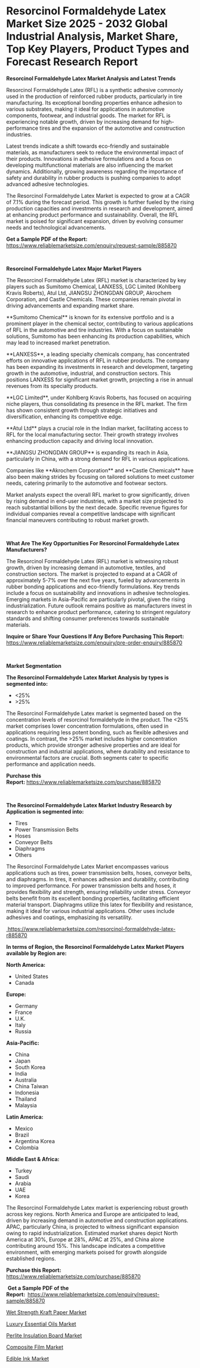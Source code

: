 <p><h1>Resorcinol Formaldehyde Latex Market Size 2025 - 2032 Global Industrial Analysis, Market Share, Top Key Players, Product Types and Forecast Research Report</h1></p><p><strong>Resorcinol Formaldehyde Latex Market Analysis and Latest Trends</strong></p>
<p><p>Resorcinol Formaldehyde Latex (RFL) is a synthetic adhesive commonly used in the production of reinforced rubber products, particularly in tire manufacturing. Its exceptional bonding properties enhance adhesion to various substrates, making it ideal for applications in automotive components, footwear, and industrial goods. The market for RFL is experiencing notable growth, driven by increasing demand for high-performance tires and the expansion of the automotive and construction industries.</p><p>Latest trends indicate a shift towards eco-friendly and sustainable materials, as manufacturers seek to reduce the environmental impact of their products. Innovations in adhesive formulations and a focus on developing multifunctional materials are also influencing the market dynamics. Additionally, growing awareness regarding the importance of safety and durability in rubber products is pushing companies to adopt advanced adhesive technologies.</p><p>The Resorcinol Formaldehyde Latex Market is expected to grow at a CAGR of 7.1% during the forecast period. This growth is further fueled by the rising production capacities and investments in research and development, aimed at enhancing product performance and sustainability. Overall, the RFL market is poised for significant expansion, driven by evolving consumer needs and technological advancements.</p></p>
<p><strong>Get a Sample PDF of the Report:&nbsp;</strong> <a href="https://www.reliablemarketsize.com/enquiry/request-sample/885870?utm_campaign=2115&utm_medium=2&utm_source=Github&utm_content=ia&utm_term=01042025&utm_id=resorcinol-formaldehyde-latex">https://www.reliablemarketsize.com/enquiry/request-sample/885870</a></p>
<p>&nbsp;</p>
<p><strong>Resorcinol Formaldehyde Latex Major Market Players</strong></p>
<p><p>The Resorcinol Formaldehyde Latex (RFL) market is characterized by key players such as Sumitomo Chemical, LANXESS, LGC Limited (Kohlberg Kravis Roberts), Atul Ltd, JIANGSU ZHONGDAN GROUP, Akrochem Corporation, and Castle Chemicals. These companies remain pivotal in driving advancements and expanding market share.</p><p>**Sumitomo Chemical** is known for its extensive portfolio and is a prominent player in the chemical sector, contributing to various applications of RFL in the automotive and tire industries. With a focus on sustainable solutions, Sumitomo has been enhancing its production capabilities, which may lead to increased market penetration.</p><p>**LANXESS**, a leading specialty chemicals company, has concentrated efforts on innovative applications of RFL in rubber products. The company has been expanding its investments in research and development, targeting growth in the automotive, industrial, and construction sectors. This positions LANXESS for significant market growth, projecting a rise in annual revenues from its specialty products.</p><p>**LGC Limited**, under Kohlberg Kravis Roberts, has focused on acquiring niche players, thus consolidating its presence in the RFL market. The firm has shown consistent growth through strategic initiatives and diversification, enhancing its competitive edge.</p><p>**Atul Ltd** plays a crucial role in the Indian market, facilitating access to RFL for the local manufacturing sector. Their growth strategy involves enhancing production capacity and driving local innovation.</p><p>**JIANGSU ZHONGDAN GROUP** is expanding its reach in Asia, particularly in China, with a strong demand for RFL in various applications. </p><p>Companies like **Akrochem Corporation** and **Castle Chemicals** have also been making strides by focusing on tailored solutions to meet customer needs, catering primarily to the automotive and footwear sectors. </p><p>Market analysts expect the overall RFL market to grow significantly, driven by rising demand in end-user industries, with a market size projected to reach substantial billions by the next decade. Specific revenue figures for individual companies reveal a competitive landscape with significant financial maneuvers contributing to robust market growth.</p></p>
<p>&nbsp;</p>
<p><strong>What Are The Key Opportunities For Resorcinol Formaldehyde Latex Manufacturers?</strong></p>
<p><p>The Resorcinol Formaldehyde Latex (RFL) market is witnessing robust growth, driven by increasing demand in automotive, textiles, and construction sectors. The market is projected to expand at a CAGR of approximately 5-7% over the next five years, fueled by advancements in rubber bonding applications and eco-friendly formulations. Key trends include a focus on sustainability and innovations in adhesive technologies. Emerging markets in Asia-Pacific are particularly pivotal, given the rising industrialization. Future outlook remains positive as manufacturers invest in research to enhance product performance, catering to stringent regulatory standards and shifting consumer preferences towards sustainable materials.</p></p>
<p><strong>Inquire or Share Your Questions If Any Before Purchasing This Report:</strong> <a href="https://www.reliablemarketsize.com/enquiry/pre-order-enquiry/885870?utm_campaign=2115&utm_medium=2&utm_source=Github&utm_content=ia&utm_term=01042025&utm_id=resorcinol-formaldehyde-latex">https://www.reliablemarketsize.com/enquiry/pre-order-enquiry/885870</a></p>
<p>&nbsp;</p>
<p><strong>Market Segmentation</strong></p>
<p><strong>The Resorcinol Formaldehyde Latex Market Analysis by types is segmented into:</strong></p>
<p><ul><li><25%</li><li>>25%</li></ul></p>
<p><p>The Resorcinol Formaldehyde Latex market is segmented based on the concentration levels of resorcinol formaldehyde in the product. The <25% market comprises lower concentration formulations, often used in applications requiring less potent bonding, such as flexible adhesives and coatings. In contrast, the >25% market includes higher concentration products, which provide stronger adhesive properties and are ideal for construction and industrial applications, where durability and resistance to environmental factors are crucial. Both segments cater to specific performance and application needs.</p></p>
<p><strong>Purchase this Report:&nbsp;</strong><a href="https://www.reliablemarketsize.com/purchase/885870?utm_campaign=2115&utm_medium=2&utm_source=Github&utm_content=ia&utm_term=01042025&utm_id=resorcinol-formaldehyde-latex">https://www.reliablemarketsize.com/purchase/885870</a></p>
<p>&nbsp;</p>
<p><strong>The Resorcinol Formaldehyde Latex Market Industry Research by Application is segmented into:</strong></p>
<p><ul><li>Tires</li><li>Power Transmission Belts</li><li>Hoses</li><li>Conveyor Belts</li><li>Diaphragms</li><li>Others</li></ul></p>
<p><p>The Resorcinol Formaldehyde Latex Market encompasses various applications such as tires, power transmission belts, hoses, conveyor belts, and diaphragms. In tires, it enhances adhesion and durability, contributing to improved performance. For power transmission belts and hoses, it provides flexibility and strength, ensuring reliability under stress. Conveyor belts benefit from its excellent bonding properties, facilitating efficient material transport. Diaphragms utilize this latex for flexibility and resistance, making it ideal for various industrial applications. Other uses include adhesives and coatings, emphasizing its versatility.</p></p>
<p><a href="https://www.reliablemarketsize.com/resorcinol-formaldehyde-latex-r885870?utm_campaign=2115&utm_medium=2&utm_source=Github&utm_content=ia&utm_term=01042025&utm_id=resorcinol-formaldehyde-latex">&nbsp;https://www.reliablemarketsize.com/resorcinol-formaldehyde-latex-r885870</a></p>
<p><strong>In terms of Region, the Resorcinol Formaldehyde Latex Market Players available by Region are:</strong></p>
<p>
    <p> <strong> North America: </strong>
        <ul>
            <li>United States</li>
            <li>Canada</li>
        </ul>
        </p> 
    <p> <strong> Europe: </strong>
        <ul>
            <li>Germany</li>
            <li>France</li>
            <li>U.K.</li>
            <li>Italy</li>
            <li>Russia</li>
        </ul>
        </p> 
    <p> <strong> Asia-Pacific: </strong>
        <ul>
            <li>China</li>
            <li>Japan</li>
            <li>South Korea</li>
            <li>India</li>
            <li>Australia</li>
            <li>China Taiwan</li>
            <li>Indonesia</li>
            <li>Thailand</li>
            <li>Malaysia</li>
        </ul>
        </p> 
    <p> <strong> Latin America: </strong>
        <ul>
            <li>Mexico</li>
            <li>Brazil</li>
            <li>Argentina Korea</li>
            <li>Colombia</li>
        </ul>
        </p> 
    <p> <strong> Middle East & Africa: </strong>
        <ul>
            <li>Turkey</li>
            <li>Saudi</li>
            <li>Arabia</li>
            <li>UAE</li>
            <li>Korea</li>
        </ul>
    </p>
    </p>
<p><p>The Resorcinol Formaldehyde Latex market is experiencing robust growth across key regions. North America and Europe are anticipated to lead, driven by increasing demand in automotive and construction applications. APAC, particularly China, is projected to witness significant expansion owing to rapid industrialization. Estimated market shares depict North America at 30%, Europe at 28%, APAC at 25%, and China alone contributing around 15%. This landscape indicates a competitive environment, with emerging markets poised for growth alongside established regions.</p></p>
<p><strong>Purchase this Report: </strong><a href="https://www.reliablemarketsize.com/purchase/885870?utm_campaign=2115&utm_medium=2&utm_source=Github&utm_content=ia&utm_term=01042025&utm_id=resorcinol-formaldehyde-latex">https://www.reliablemarketsize.com/purchase/885870</a></p>
<p>&nbsp;<strong>Get a Sample PDF of the Report:&nbsp;&nbsp;</strong><a href="https://www.reliablemarketsize.com/enquiry/request-sample/885870?utm_campaign=2115&utm_medium=2&utm_source=Github&utm_content=ia&utm_term=01042025&utm_id=resorcinol-formaldehyde-latex">https://www.reliablemarketsize.com/enquiry/request-sample/885870</a></p>
<p><strong></strong></p>
<p><p><a href="https://github.com/waackheidtn5/Market-Research-Report-List-1/blob/main/wet-strength-kraft-paper-market.md?utm_campaign=2115&utm_medium=2&utm_source=Github&utm_content=ia&utm_term=01042025&utm_id=resorcinol-formaldehyde-latex">Wet Strength Kraft Paper Market</a></p><p><a href="https://github.com/melascalbirp/Market-Research-Report-List-1/blob/main/luxury-essential-oils-market.md?utm_campaign=2115&utm_medium=2&utm_source=Github&utm_content=ia&utm_term=01042025&utm_id=resorcinol-formaldehyde-latex">Luxury Essential Oils Market</a></p><p><a href="https://github.com/laroybarrize/Market-Research-Report-List-1/blob/main/perlite-insulation-board-market.md?utm_campaign=2115&utm_medium=2&utm_source=Github&utm_content=ia&utm_term=01042025&utm_id=resorcinol-formaldehyde-latex">Perlite Insulation Board Market</a></p><p><a href="https://github.com/guzmabugbyf1/Market-Research-Report-List-1/blob/main/composite-film-market.md?utm_campaign=2115&utm_medium=2&utm_source=Github&utm_content=ia&utm_term=01042025&utm_id=resorcinol-formaldehyde-latex">Composite Film Market</a></p><p><a href="https://github.com/gallatannyv6/Market-Research-Report-List-1/blob/main/edible-ink-market.md?utm_campaign=2115&utm_medium=2&utm_source=Github&utm_content=ia&utm_term=01042025&utm_id=resorcinol-formaldehyde-latex">Edible Ink Market</a></p></p>